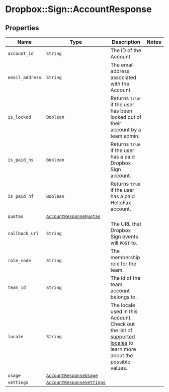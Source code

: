 # Dropbox::Sign::AccountResponse



## Properties

| Name | Type | Description | Notes |
| ---- | ---- | ----------- | ----- |
| `account_id` | ```String``` |  The ID of the Account  |  |
| `email_address` | ```String``` |  The email address associated with the Account.  |  |
| `is_locked` | ```Boolean``` |  Returns `true` if the user has been locked out of their account by a team admin.  |  |
| `is_paid_hs` | ```Boolean``` |  Returns `true` if the user has a paid Dropbox Sign account.  |  |
| `is_paid_hf` | ```Boolean``` |  Returns `true` if the user has a paid HelloFax account.  |  |
| `quotas` | [```AccountResponseQuotas```](AccountResponseQuotas.md) |    |  |
| `callback_url` | ```String``` |  The URL that Dropbox Sign events will `POST` to.  |  |
| `role_code` | ```String``` |  The membership role for the team.  |  |
| `team_id` | ```String``` |  The id of the team account belongs to.  |  |
| `locale` | ```String``` |  The locale used in this Account. Check out the list of [supported locales](/api/reference/constants/#supported-locales) to learn more about the possible values.  |  |
| `usage` | [```AccountResponseUsage```](AccountResponseUsage.md) |    |  |
| `settings` | [```AccountResponseSettings```](AccountResponseSettings.md) |    |  |

